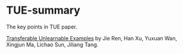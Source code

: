 # TUE-summary
The key points in TUE paper.

[Transferable Unlearnable Examples](https://arxiv.org/abs/2210.10114) by Jie Ren, Han Xu, Yuxuan Wan, Xingjun Ma, Lichao Sun, Jiliang Tang.
